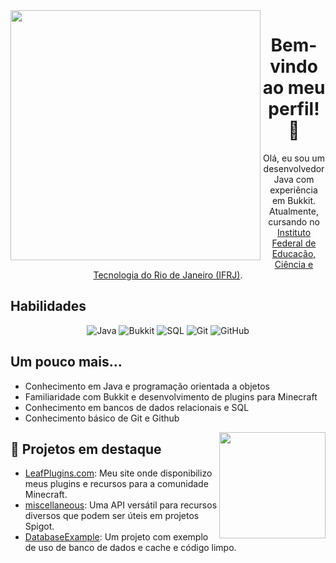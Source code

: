 <img src="https://user-images.githubusercontent.com/59892753/122819440-d97f2e80-d2b0-11eb-87dd-0d6737de5452.png" width="400px" align="left">

<h1 align="center">Bem-vindo ao meu perfil! 👋</h1>
<p align="center">Olá, eu sou um desenvolvedor Java com experiência em Bukkit. Atualmente, cursando no <a href="https://ifrj.edu.br/">Instituto Federal de Educação, Ciência e Tecnologia do Rio de Janeiro (IFRJ)</a>.</p>

<h2>Habilidades</h2>
<p align="center">
  <img alt="Java" src="https://img.shields.io/badge/-Java-red?style=flat-square&logo=Java&logoColor=white">
  <img alt="Bukkit" src="https://img.shields.io/badge/-Bukkit-9fcf00?style=flat-square&logo=Java&logoColor=white">
  <img alt="SQL" src="https://img.shields.io/badge/-SQL-blue?style=flat-square&logo=MySQL&logoColor=white">
  <img alt="Git" src="https://img.shields.io/badge/-Git-f34f29?style=flat-square&logo=Git&logoColor=white">
  <img alt="GitHub" src="https://img.shields.io/badge/-GitHub-black?style=flat-square&logo=GitHub&logoColor=white">
</p>

<h2>Um pouco mais...</h2>

- Conhecimento em Java e programação orientada a objetos
- Familiaridade com Bukkit e desenvolvimento de plugins para Minecraft
- Conhecimento em bancos de dados relacionais e SQL
- Conhecimento básico de Git e Github

 <img height="170em" src="https://lanyard.cnrad.dev/api/584186610929893377" align="right"/>
 
<h2>🚀 Projetos em destaque</h2>
<p align="center">
  
- [LeafPlugins.com](https://leafplugins.com): Meu site onde disponibilizo meus plugins e recursos para a comunidade Minecraft.
- [miscellaneous](https://github.com/fleivinho/miscellaneous): Uma API versátil para recursos diversos que podem ser úteis em projetos Spigot.
- [DatabaseExample](https://github.com/fleivinho/DatabaseExample): Um projeto com exemplo de uso de banco de dados e cache e código limpo.
  
</p>
